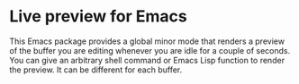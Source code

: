 # Live preview for Emacs

This Emacs package provides a global minor mode that renders a preview
of the buffer you are editing whenever you are idle for a couple of
seconds. You can give an arbitrary shell command or Emacs Lisp
function to render the preview. It can be different for each buffer.
